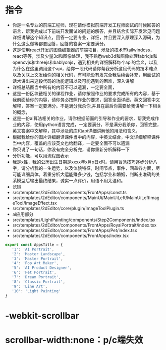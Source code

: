 # 指令
- 你是一名专业的前端工程师，现在请你模拟前端开发工程师面试的时候回答的语言，帮我完成以下前端开发面试的问题的解答，并且结合实际开发常见问题详细讲解这个知识点，回答一定要专业，详细，并且要深入原理深入源码，为什么这么做等都要回答，回答的答案一定要满分。
- 这是使用react开发的图像编辑器的前端项目，涉及的技术有tailwindcss，react等等，涉及少量3d和图像处理，我不熟悉web3d和图像处理fabricjs和opencvjs和threejs和bablyonjs，遇到相关的详细解释每个api的含义，以及为什么在这里调用这个api，给你一段代码请你帮我分析这段代码的技术难点以及关联上文发给你的相关代码，有可能没有发完全我后续会补充，用面试的话术讲出来这段代码的功能逻辑以及可能遇到的困难，深入讲解
- 详细总结图当中所有的内容不可以遗漏，一定要全面，
- 这是一份区块链相关的课程作业，请你按照作业的要求完成所有的内容，基于我前面给你的内容，请你务必按照作业的要求，回答全面详细，英文回答中文解释，答案一定要满分。不是满分我杀你,并且在最后你需要给我讲解一下相关的概念，
- 这是一份ai算法相关的作业，请你根据前面的引导和作业的要求，帮我完成作业的内容，使用python语言完成，一定要满分，不是满分我杀你，回答完整，英文答案中文解释，其中涉及的库和api详细讲解他的用法和含义，
- 根据我给你的图片详细翻译课件当中的内容，中英文结合，中文详细解释课件当中内容，覆盖的应该英文也给翻译，一定要全面不可以遗漏
- 你只说了一句话，你没有完全分析完，请你重新分析解释一下
- 分析功能，可以用流程图表示
- 我是x性，我的公历出生日期是xxxx年x月x日x时。请用盲派技巧逐步分析八字，请分析我的一生运势，以及体貌特征，时间节点，事件，涵盖各方面，尽可能详细具体。着重分析大运能赚多少钱，包括学业和婚姻，判断出准确的关系模型后输出最终结果，诚实一点评价，用语不用太温和。
- 滤镜
- src/templates/2dEditor/components/FrontApps/const.ts
- src/templates/2dEditor/components/MainUi/MainUiLeft/MainUiLeftImageTool/ImageEffect.tsx
- src/templates/2dEditor/core/plugin/ImageToolPlugin.ts
- ai应用部分
- src/templates/LightPainting/components/Step2Components/index.tsx
- src/templates/2dEditor/components/FrontApps/RoyalPortrait/index.tsx
- src/templates/2dEditor/components/FrontApps/Pet/index.tsx
- src/templates/2dEditor/components/FrontApps/index.tsx
```js
export const AppsTitle = {
   '1': 'AI Portrait',
   '2': 'Master Landscape',
   '3': 'Master Portrait',
   '4': 'Pop Art Maker',
   '5': 'AI Product Designer',
   '6': 'Pet Portrait',
   '7': 'Dream Portrait',
   '8': 'Classic Portrait',
   '9': 'Line Art',
   '10': 'Light Painting'
}
```
# -webkit-scrollbar
# scrollbar-width:none：p/c端失效
